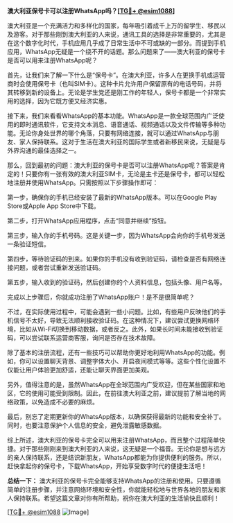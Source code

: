 **澳大利亚保号卡可以注册WhatsApp吗？[[TG💪+ @esim1088](https://t.me/s/esim1088)]**

澳大利亚是一个充满活力和多样化的国家，每年吸引着成千上万的留学生、移民以及游客。对于那些刚到澳大利亚的人来说，通讯工具的选择是非常重要的，尤其是在这个数字化时代，手机应用几乎成了日常生活中不可或缺的一部分。而提到手机应用，WhatsApp无疑是一个绕不开的话题。那么问题来了——澳大利亚的保号卡是否可以用来注册WhatsApp呢？

首先，让我们来了解一下什么是“保号卡”。在澳大利亚，许多人在更换手机或运营商时会使用保号卡（也叫SIM卡）。这种卡片允许用户保留原有的电话号码，并将其转移到新的设备上。无论是学生党还是刚工作的年轻人，保号卡都是一个非常实用的选择，因为它既方便又经济实惠。

接下来，我们来看看WhatsApp的基本功能。WhatsApp是一款全球范围内广泛使用的即时通讯软件，它支持文本消息、语音通话、视频通话以及文件传输等多种功能。无论你身处世界的哪个角落，只要有网络连接，就可以通过WhatsApp与朋友、家人保持联系。这对于生活在澳大利亚的国际学生或者新移民来说，无疑是与外界沟通的最佳选择之一。

那么，回到最初的问题：澳大利亚的保号卡是否可以注册WhatsApp呢？答案是肯定的！只要你有一张有效的澳大利亚SIM卡，无论是主卡还是保号卡，都可以轻松地注册并使用WhatsApp。只需按照以下步骤操作即可：

第一步，确保你的手机已经安装了最新的WhatsApp版本。可以在Google Play Store或Apple App Store中下载。

第二步，打开WhatsApp应用程序，点击“同意并继续”按钮。

第三步，输入你的手机号码。这是关键一步，因为WhatsApp会向你的手机号发送一条验证短信。

第四步，等待验证码的到来。如果你的手机没有收到验证码，请检查是否有网络连接问题，或者尝试重新发送验证码。

第五步，输入收到的验证码，然后创建你的个人资料信息，包括头像、用户名等。

完成以上步骤后，你就成功注册了WhatsApp账户！是不是很简单呢？

不过，在实际使用过程中，可能会遇到一些小问题。比如，有些用户反映他们的手机信号不太好，导致无法顺利接收验证码。在这种情况下，建议尝试更换网络环境，比如从Wi-Fi切换到移动数据，或者反之。此外，如果长时间未能接收到验证码，可以尝试联系运营商客服，询问是否存在技术故障。

除了基本的注册流程，还有一些技巧可以帮助你更好地利用WhatsApp的功能。例如，你可以设置聊天背景、调整字体大小、开启夜间模式等等。这些个性化设置不仅能让用户体验更加舒适，还能让聊天界面更加美观。

另外，值得注意的是，虽然WhatsApp在全球范围内广受欢迎，但在某些国家和地区，它的使用可能受到限制。因此，在前往澳大利亚之前，建议提前了解当地的网络政策，以免造成不必要的麻烦。

最后，别忘了定期更新你的WhatsApp版本，以确保获得最新的功能和安全补丁。同时，也要注意保护个人信息的安全，避免泄露敏感数据。

综上所述，澳大利亚的保号卡完全可以用来注册WhatsApp，而且整个过程简单快捷。对于那些刚刚来到澳大利亚的人来说，这无疑是一个福音。无论你是想与远方的亲人保持联系，还是结识新朋友，WhatsApp都能为你提供便利的服务。所以，赶快拿起你的保号卡，下载WhatsApp，开始享受数字时代的便捷生活吧！

**总结一下：**
澳大利亚的保号卡完全能够支持WhatsApp的注册和使用。只要遵循简单的注册步骤，并注意网络环境和安全性，你就能轻松地与世界各地的朋友和家人保持联系。希望这篇文章对你有所帮助，祝你在澳大利亚的生活愉快且顺利！

[[TG💪+ @esim1088](https://t.me/s/esim1088) ![Image](https://i.postimg.cc/4NQfJmqS/Snipaste-2025-05-13-00-14-12.png)]